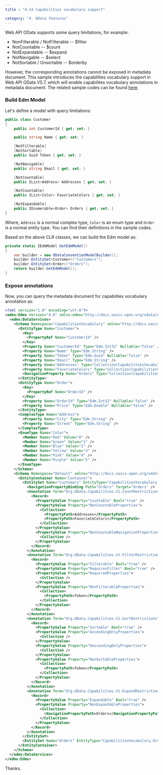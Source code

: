 ```yaml
---
title : "4.14 Capabilities vocabulary support"

category: "4. OData features"
---
```


Web API OData supports some query limitations, for example:

* NonFilterable / NotFilterable -- $filter
* NotCountable -- $count
* NotExpandable -- $expand
* NotNavigable -- $select
* NotSortable / Unsortable -- $orderby

However, the corresponding annotations cannot be exposed in metadata document. This sample introduces the capabilities vocabulary support in Web API OData V5.7, which will enable capabilites vocabulary annotations in metadata document. 
The related sample codes can be found [here](https://github.com/OData/ODataSamples/tree/master/WebApi/v4/ODataCapabilitiesVocabularySample).


### Build Edm Model

Let's define a model with query limitations:

```C#
public class Customer
{
	public int CustomerId { get; set; }

	public string Name { get; set; }

	[NotFilterable]
	[NotSortable]
	public Guid Token { get; set; }

	[NotNavigable]
	public string Email { get; set; }

	[NotCountable]
	public IList<Address> Addresses { get; set; }

	[NotCountable]
	public IList<Color> FavoriateColors { get; set; }

	[NotExpandable]
	public IEnumerable<Order> Orders { get; set; }
}
```

Where, `Address` is a normal complex type, `Color` is an enum type and `Order` is a normal entity type. You can find their definitions in the sample codes.

Based on the above CLR classes, we can build the Edm model as:
```C#
private static IEdmModel GetEdmModel()
{
	var builder = new ODataConventionModelBuilder();
	builder.EntitySet<Customer>("Customers");
	builder.EntitySet<Order>("Orders");
	return builder.GetEdmModel();
}
```

### Expose annotations

Now, you can query the metadata document for capabilites vocabulary annotation as:

```XML
<?xml version="1.0" encoding="utf-8"?>
<edmx:Edmx Version="4.0" xmlns:edmx="http://docs.oasis-open.org/odata/ns/edmx">
  <edmx:DataServices>
    <Schema Namespace="CapabilitiesVocabulary" xmlns="http://docs.oasis-open.org/odata/ns/edm">
      <EntityType Name="Customer">
        <Key>
          <PropertyRef Name="CustomerId" />
        </Key>
        <Property Name="CustomerId" Type="Edm.Int32" Nullable="false" />
        <Property Name="Name" Type="Edm.String" />
        <Property Name="Token" Type="Edm.Guid" Nullable="false" />
        <Property Name="Email" Type="Edm.String" />
        <Property Name="Addresses" Type="Collection(CapabilitiesVocabulary.Address)" />
        <Property Name="FavoriateColors" Type="Collection(CapabilitiesVocabulary.Color)" Nullable="false" />
        <NavigationProperty Name="Orders" Type="Collection(CapabilitiesVocabulary.Order)" />
      </EntityType>
      <EntityType Name="Order">
        <Key>
          <PropertyRef Name="OrderId" />
        </Key>
        <Property Name="OrderId" Type="Edm.Int32" Nullable="false" />
        <Property Name="Price" Type="Edm.Double" Nullable="false" />
      </EntityType>
      <ComplexType Name="Address">
        <Property Name="City" Type="Edm.String" />
        <Property Name="Street" Type="Edm.String" />
      </ComplexType>
      <EnumType Name="Color">
        <Member Name="Red" Value="0" />
        <Member Name="Green" Value="1" />
        <Member Name="Blue" Value="2" />
        <Member Name="Yellow" Value="3" />
        <Member Name="Pink" Value="4" />
        <Member Name="Purple" Value="5" />
      </EnumType>
    </Schema>
    <Schema Namespace="Default" xmlns="http://docs.oasis-open.org/odata/ns/edm">
      <EntityContainer Name="Container">
        <EntitySet Name="Customers" EntityType="CapabilitiesVocabulary.Customer">
          <NavigationPropertyBinding Path="Orders" Target="Orders" />
          <Annotation Term="Org.OData.Capabilities.V1.CountRestrictions">
            <Record>
              <PropertyValue Property="Countable" Bool="true" />
              <PropertyValue Property="NonCountableProperties">
                <Collection>
                  <PropertyPath>Addresses</PropertyPath>
                  <PropertyPath>FavoriateColors</PropertyPath>
                </Collection>
              </PropertyValue>
              <PropertyValue Property="NonCountableNavigationProperties">
                <Collection />
              </PropertyValue>
            </Record>
          </Annotation>
          <Annotation Term="Org.OData.Capabilities.V1.FilterRestrictions">
            <Record>
              <PropertyValue Property="Filterable" Bool="true" />
              <PropertyValue Property="RequiresFilter" Bool="true" />
              <PropertyValue Property="RequiredProperties">
                <Collection />
              </PropertyValue>
              <PropertyValue Property="NonFilterableProperties">
                <Collection>
                  <PropertyPath>Token</PropertyPath>
                </Collection>
              </PropertyValue>
            </Record>
          </Annotation>
          <Annotation Term="Org.OData.Capabilities.V1.SortRestrictions">
            <Record>
              <PropertyValue Property="Sortable" Bool="true" />
              <PropertyValue Property="AscendingOnlyProperties">
                <Collection />
              </PropertyValue>
              <PropertyValue Property="DescendingOnlyProperties">
                <Collection />
              </PropertyValue>
              <PropertyValue Property="NonSortableProperties">
                <Collection>
                  <PropertyPath>Token</PropertyPath>
                </Collection>
              </PropertyValue>
            </Record>
          </Annotation>
          <Annotation Term="Org.OData.Capabilities.V1.ExpandRestrictions">
            <Record>
              <PropertyValue Property="Expandable" Bool="true" />
              <PropertyValue Property="NonExpandableProperties">
                <Collection>
                  <NavigationPropertyPath>Orders</NavigationPropertyPath>
                </Collection>
              </PropertyValue>
            </Record>
          </Annotation>
        </EntitySet>
        <EntitySet Name="Orders" EntityType="CapabilitiesVocabulary.Order" />
      </EntityContainer>
    </Schema>
  </edmx:DataServices>
</edmx:Edmx>
```

Thanks.
